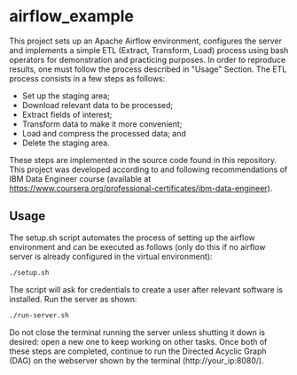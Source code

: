 # airflow_example

This project sets up an Apache Airflow environment, configures the server and implements a simple ETL (Extract, Transform, Load) process using bash operators for demonstration and practicing purposes. In order to reproduce results, one must follow the process described in "Usage" Section.
The ETL process consists in a few steps as follows:

- Set up the staging area;
- Download relevant data to be processed;
- Extract fields of interest;
- Transform data to make it more convenient;
- Load and compress the processed data; and
- Delete the staging area.

These steps are implemented in the source code found in this repository. This project was developed according to and following recommendations of IBM Data Engineer course (available at https://www.coursera.org/professional-certificates/ibm-data-engineer).

## Usage

The setup.sh script automates the process of setting up the airflow environment and can be executed as follows (only do this if no airflow server is already configured in the virtual environment):

```bash
./setup.sh
```

The script will ask for credentials to create a user after relevant software is installed. Run the server as shown:

```bash
./run-server.sh
```

Do not close the terminal running the server unless shutting it down is desired: open a new one to keep working on other tasks. Once both of these steps are completed, continue to run the Directed Acyclic Graph (DAG) on the webserver shown by the terminal (http://your_ip:8080/).
